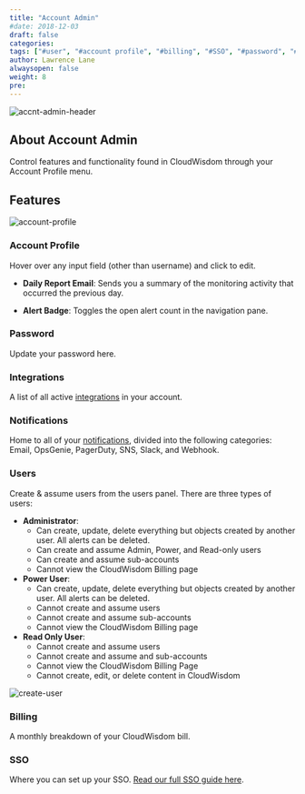 ```yaml
---
title: "Account Admin"
#date: 2018-12-03
draft: false
categories:
tags: ["#user", "#account profile", "#billing", "#SSO", "#password", "#daily report", "#dark theme",]
author: Lawrence Lane
alwaysopen: false
weight: 8
pre:
---
```


![accnt-admin-header](/images/_index/accnt-admin-header.png)

## About Account Admin

Control features and functionality found in CloudWisdom through your Account Profile menu.

## Features

![account-profile](/images/account-profile/account-profile.png)

### Account Profile
Hover over any input field (other than username) and click to edit.

- **Daily Report Email**: Sends you a summary of the monitoring activity that occurred the previous day.

- **Alert Badge**: Toggles the open alert count in the navigation pane.

### Password
Update your password here.

### Integrations
A list of all active [integrations][1] in your account.

### Notifications
Home to all of your [notifications][2], divided into the following categories: Email, OpsGenie, PagerDuty, SNS, Slack, and Webhook.

### Users
Create & assume users from the users panel. There are three types of users:

- **Administrator**:
  - Can create, update, delete everything but objects created by another user. All alerts can be deleted.
  - Can create and assume Admin, Power, and Read-only users
  - Can create and assume sub-accounts
  - Cannot view the CloudWisdom Billing page
- **Power User**:
  - Can create, update, delete everything but objects created by another user. All alerts can be deleted.
  - Cannot create and assume users
  - Cannot create and assume sub-accounts
  - Cannot view the CloudWisdom Billing page
- **Read Only User**:
  - Cannot create and assume users
  - Cannot create and assume and sub-accounts
  - Cannot view the CloudWisdom Billing Page
  - Cannot create, edit, or delete content in CloudWisdom

![create-user](/images/account-profile/create-user.png)


### Billing
A monthly breakdown of your CloudWisdom bill.

### SSO
Where you can set up your SSO. [Read our full SSO guide here][3].

[1]: /integrations/
[2]: /capacity-monitoring/notifications/
[3]: /integrations/sso/
